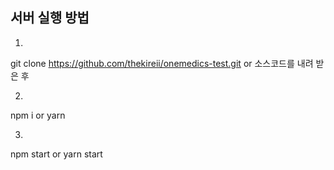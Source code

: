 ## 서버 실행 방법

1.
git clone https://github.com/thekireii/onemedics-test.git
or
소스코드를 내려 받은 후

2.
npm i
or
yarn

3.
npm start
or
yarn start
